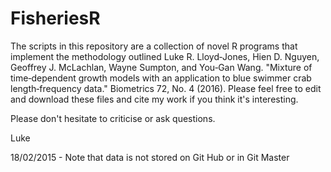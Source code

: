 FisheriesR
===================

The scripts in this repository are a collection of novel R programs that implement the methodology outlined Luke R. Lloyd‐Jones, Hien D. Nguyen, Geoffrey J. McLachlan, Wayne Sumpton, and You‐Gan Wang. "Mixture of time‐dependent growth models with an application to blue swimmer crab length‐frequency data." Biometrics 72, No. 4 (2016). Please feel free to edit and download these files and cite my work if you think it's interesting.

Please don't hesitate to criticise or ask questions.

Luke

18/02/2015 - Note that data is not stored on Git Hub or in Git Master

